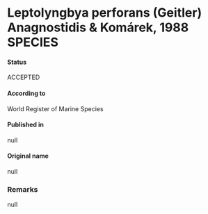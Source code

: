 Leptolyngbya perforans (Geitler) Anagnostidis & Komárek, 1988 SPECIES
=======

#### Status
ACCEPTED

#### According to
World Register of Marine Species

#### Published in
null

#### Original name
null

### Remarks
null